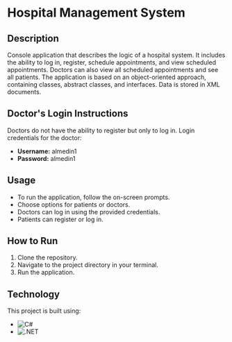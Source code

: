 # Hospital Management System

## Description

Console application that describes the logic of a hospital system. It includes the ability to log in, register, schedule appointments, and view scheduled appointments. Doctors can also view all scheduled appointments and see all patients. The application is based on an object-oriented approach, containing classes, abstract classes, and interfaces. Data is stored in XML documents.

## Doctor's Login Instructions

Doctors do not have the ability to register but only to log in. Login credentials for the doctor:
- **Username:** almedin1
- **Password:** almedin1

## Usage

- To run the application, follow the on-screen prompts.
- Choose options for patients or doctors.
- Doctors can log in using the provided credentials.
- Patients can register or log in.

## How to Run

1. Clone the repository.
2. Navigate to the project directory in your terminal.
3. Run the application.

## Technology

This project is built using:

- ![C#](https://img.shields.io/badge/C%23-239120?style=for-the-badge&logo=c-sharp&logoColor=white](https://www.google.com/url?sa=i&url=https%3A%2F%2Fwww.skypack.dev%2Fview%2F%40programming-languages-logos%2Fcsharp&psig=AOvVaw0tgp3qyz2X39R-T3VCyjMk&ust=1707150744785000&source=images&cd=vfe&opi=89978449&ved=0CBIQjRxqFwoTCPikrKGOkoQDFQAAAAAdAAAAABAE)https://www.google.com/url?sa=i&url=https%3A%2F%2Fwww.skypack.dev%2Fview%2F%40programming-languages-logos%2Fcsharp&psig=AOvVaw0tgp3qyz2X39R-T3VCyjMk&ust=1707150744785000&source=images&cd=vfe&opi=89978449&ved=0CBIQjRxqFwoTCPikrKGOkoQDFQAAAAAdAAAAABAE](https://user-images.githubusercontent.com/29086284/42306266-034f1cc6-804c-11e8-9663-2350b8e6292c.png)https://user-images.githubusercontent.com/29086284/42306266-034f1cc6-804c-11e8-9663-2350b8e6292c.png)
- ![.NET](https://img.shields.io/badge/.NET-512BD4?style=for-the-badge&logo=.net&logoColor=white)
